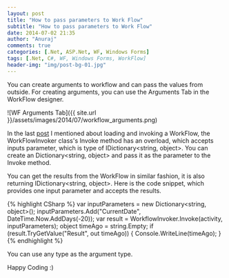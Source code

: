 ```yaml
---
layout: post
title: "How to pass parameters to Work Flow"
subtitle: "How to pass parameters to Work Flow"
date: 2014-07-02 21:35
author: "Anuraj"
comments: true
categories: [.Net, ASP.Net, WF, Windows Forms]
tags: [.Net, C#, WF, Windows Forms, WorkFlow]
header-img: "img/post-bg-01.jpg"
---
```

You can create arguments to workflow and can pass the values from outside. For creating arguments, you can use the Arguments Tab in the WorkFlow designer.

![WF Arguments Tab]({{ site.url }}/assets/images/2014/07/workflow_arguments.png)

In the last [post](http://www.dotnetthoughts.net/how-to-load-wf-workflows-dynamically/) I mentioned about loading and invoking a WorkFlow, the WorkFlowInvoker class's Invoke method has an overload, which accepts inputs parameter, which is type of IDictionary<string, object>. You can create an Dictionary<string, object> and pass it as the parameter to the Invoke method. 

You can get the results from the WorkFlow in similar fashion, it is also returning IDictionary<string, object>. Here is the code snippet, which provides one input parameter and accepts the results.

{% highlight CSharp %}
var inputParameters = new Dictionary<string, object>();
inputParameters.Add("CurrentDate", DateTime.Now.AddDays(-20));
var result = WorkflowInvoker.Invoke(activity, inputParameters);
object timeAgo = string.Empty;
if (result.TryGetValue("Result", out timeAgo))
{
    Console.WriteLine(timeAgo);
}
{% endhighlight %}

You can use any type as the argument type.

Happy Coding :)

